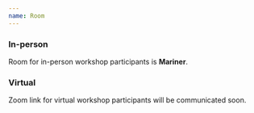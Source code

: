 ```yaml
---
name: Room
---
```


### In-person
Room for in-person workshop participants is __Mariner__.

### Virtual
Zoom link for virtual workshop participants will be communicated soon.